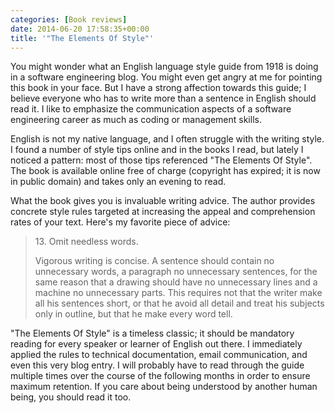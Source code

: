 ```yaml
---
categories: [Book reviews]
date: 2014-06-20 17:58:35+00:00
title: '"The Elements Of Style"'
---
```


You might wonder what an English language style guide from 1918 is doing in a
software engineering blog. You might even get angry at me for pointing this
book in your face. But I have a strong affection towards this guide; I believe
everyone who has to write more than a sentence in English should read it. I
like to emphasize the communication aspects of a software engineering career as
much as coding or management skills.

English is not my native language, and I often struggle with the writing style.
I found a number of style tips online and in the books I read, but lately I
noticed a pattern: most of those tips referenced "The Elements Of Style". The
book is available online free of charge (copyright has expired; it is now in
public domain) and takes only an evening to read.

What the book gives you is invaluable writing advice. The author provides
concrete style rules targeted at increasing the appeal and comprehension rates
of your text. Here's my favorite piece of advice:

  > 13\. Omit needless words.
  >
  > Vigorous writing is concise. A sentence should contain no unnecessary
  > words, a paragraph no unnecessary sentences, for the same reason that a
  > drawing should have no unnecessary lines and a machine no unnecessary
  > parts. This requires not that the writer make all his sentences short, or
  > that he avoid all detail and treat his subjects only in outline, but that
  > he make every word tell.

"The Elements Of Style" is a timeless classic; it should be mandatory reading
for every speaker or learner of English out there. I immediately applied the
rules to technical documentation, email communication, and even this very blog
entry. I will probably have to read through the guide multiple times over the
course of the following months in order to ensure maximum retention. If you
care about being understood by another human being, you should read it too.
